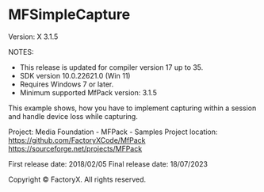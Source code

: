 # MFSimpleCapture
Version: X 3.1.5


NOTES: 
 - This release is updated for compiler version 17 up to 35.
 - SDK version 10.0.22621.0 (Win 11)
 - Requires Windows 7 or later.
 - Minimum supported MfPack version: 3.1.5

This example shows, how you have to implement capturing
within a session and handle device loss while capturing.

Project: Media Foundation - MFPack - Samples
Project location: https://github.com/FactoryXCode/MfPack
                  https://sourceforge.net/projects/MFPack

First release date: 2018/02/05
Final release date: 18/07/2023

Copyright © FactoryX. All rights reserved.